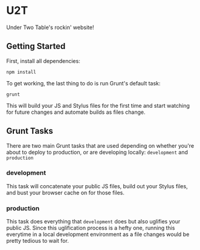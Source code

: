 U2T
===

Under Two Table's rockin' website!

## Getting Started

First, install all dependencies:
```
npm install
```

To get working, the last thing to do is run Grunt's default task:
```
grunt
```

This will build your JS and Stylus files for the first time and start watching for future changes and automate builds as files change.

## Grunt Tasks

There are two main Grunt tasks that are used depending on whether you're about to deploy to production, or are developing locally: `development` and `production`

### development

This task will concatenate your public JS files, build out your Stylus files, and bust your browser cache on for those files.

### production

This task does everything that `development` does but also uglifies your public JS. Since this uglification process is a hefty one, running this everytime in a local development environment as a file changes would be pretty tedious to wait for.
